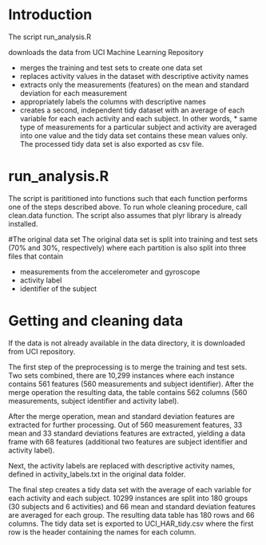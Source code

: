 # Introduction
The script run_analysis.R

downloads the data from UCI Machine Learning Repository
* merges the training and test sets to create one data set
* replaces activity values in the dataset with descriptive activity names
* extracts only the measurements (features) on the mean and standard deviation for each measurement
* appropriately labels the columns with descriptive names
* creates a second, independent tidy dataset with an average of each variable for each each activity and each subject. In other words, * 
same type of measurements for a particular subject and activity are averaged into one value and the tidy data set contains these mean values only. The processed tidy data set is also exported as csv file.

# run_analysis.R
The script is parititioned into functions such that each function performs one of the steps described above. To run whole cleaning procedure, call clean.data function. The script also assumes that plyr library is already installed.

#The original data set
The original data set is split into training and test sets (70% and 30%, respectively) where each partition is also split into three files that contain

* measurements from the accelerometer and gyroscope
* activity label
* identifier of the subject

# Getting and cleaning data
If the data is not already available in the data directory, it is downloaded from UCI repository.

The first step of the preprocessing is to merge the training and test sets. Two sets combined, there are 10,299 instances where each instance contains 561 features (560 measurements and subject identifier). After the merge operation the resulting data, the table contains 562 columns (560 measurements, subject identifier and activity label).

After the merge operation, mean and standard deviation features are extracted for further processing. Out of 560 measurement features, 33 mean and 33 standard deviations features are extracted, yielding a data frame with 68 features (additional two features are subject identifier and activity label).

Next, the activity labels are replaced with descriptive activity names, defined in activity_labels.txt in the original data folder.

The final step creates a tidy data set with the average of each variable for each activity and each subject. 10299 instances are split into 180 groups (30 subjects and 6 activities) and 66 mean and standard deviation features are averaged for each group. The resulting data table has 180 rows and 66 columns. The tidy data set is exported to UCI_HAR_tidy.csv where the first row is the header containing the names for each column.